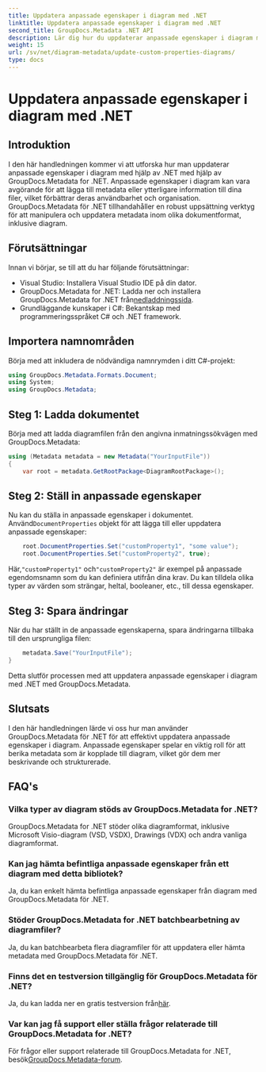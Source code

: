 ```yaml
---
title: Uppdatera anpassade egenskaper i diagram med .NET
linktitle: Uppdatera anpassade egenskaper i diagram med .NET
second_title: GroupDocs.Metadata .NET API
description: Lär dig hur du uppdaterar anpassade egenskaper i diagram med .NET med GroupDocs.Metadata for .NET. Förbättra metadata med lätthet.
weight: 15
url: /sv/net/diagram-metadata/update-custom-properties-diagrams/
type: docs
---
```

# Uppdatera anpassade egenskaper i diagram med .NET

## Introduktion
I den här handledningen kommer vi att utforska hur man uppdaterar anpassade egenskaper i diagram med hjälp av .NET med hjälp av GroupDocs.Metadata for .NET. Anpassade egenskaper i diagram kan vara avgörande för att lägga till metadata eller ytterligare information till dina filer, vilket förbättrar deras användbarhet och organisation. GroupDocs.Metadata för .NET tillhandahåller en robust uppsättning verktyg för att manipulera och uppdatera metadata inom olika dokumentformat, inklusive diagram.
## Förutsättningar
Innan vi börjar, se till att du har följande förutsättningar:
- Visual Studio: Installera Visual Studio IDE på din dator.
-  GroupDocs.Metadata for .NET: Ladda ner och installera GroupDocs.Metadata for .NET från[nedladdningssida](https://releases.groupdocs.com/metadata/net/).
- Grundläggande kunskaper i C#: Bekantskap med programmeringsspråket C# och .NET framework.

## Importera namnområden
Börja med att inkludera de nödvändiga namnrymden i ditt C#-projekt:
```csharp
using GroupDocs.Metadata.Formats.Document;
using System;
using GroupDocs.Metadata;
```
## Steg 1: Ladda dokumentet
Börja med att ladda diagramfilen från den angivna inmatningssökvägen med GroupDocs.Metadata:
```csharp
using (Metadata metadata = new Metadata("YourInputFile"))
{
    var root = metadata.GetRootPackage<DiagramRootPackage>();
```
## Steg 2: Ställ in anpassade egenskaper
 Nu kan du ställa in anpassade egenskaper i dokumentet. Använd`DocumentProperties` objekt för att lägga till eller uppdatera anpassade egenskaper:
```csharp
    root.DocumentProperties.Set("customProperty1", "some value");
    root.DocumentProperties.Set("customProperty2", true);
```
 Här,`"customProperty1"` och`"customProperty2"` är exempel på anpassade egendomsnamn som du kan definiera utifrån dina krav. Du kan tilldela olika typer av värden som strängar, heltal, booleaner, etc., till dessa egenskaper.
## Steg 3: Spara ändringar
När du har ställt in de anpassade egenskaperna, spara ändringarna tillbaka till den ursprungliga filen:
```csharp
    metadata.Save("YourInputFile");
}
```
Detta slutför processen med att uppdatera anpassade egenskaper i diagram med .NET med GroupDocs.Metadata.

## Slutsats
I den här handledningen lärde vi oss hur man använder GroupDocs.Metadata för .NET för att effektivt uppdatera anpassade egenskaper i diagram. Anpassade egenskaper spelar en viktig roll för att berika metadata som är kopplade till diagram, vilket gör dem mer beskrivande och strukturerade.

## FAQ's
### Vilka typer av diagram stöds av GroupDocs.Metadata for .NET?
GroupDocs.Metadata for .NET stöder olika diagramformat, inklusive Microsoft Visio-diagram (VSD, VSDX), Drawings (VDX) och andra vanliga diagramformat.
### Kan jag hämta befintliga anpassade egenskaper från ett diagram med detta bibliotek?
Ja, du kan enkelt hämta befintliga anpassade egenskaper från diagram med GroupDocs.Metadata för .NET.
### Stöder GroupDocs.Metadata for .NET batchbearbetning av diagramfiler?
Ja, du kan batchbearbeta flera diagramfiler för att uppdatera eller hämta metadata med GroupDocs.Metadata för .NET.
### Finns det en testversion tillgänglig för GroupDocs.Metadata för .NET?
 Ja, du kan ladda ner en gratis testversion från[här](https://releases.groupdocs.com/).
### Var kan jag få support eller ställa frågor relaterade till GroupDocs.Metadata for .NET?
 För frågor eller support relaterade till GroupDocs.Metadata for .NET, besök[GroupDocs.Metadata-forum](https://forum.groupdocs.com/c/metadata/14).